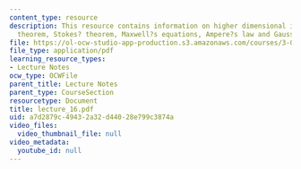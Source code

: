 ```yaml
---
content_type: resource
description: This resource contains information on higher dimensional integrals, divergence
  theorem, Stokes? theorem, Maxwell?s equations, Ampere?s law and Gauss? law.
file: https://ol-ocw-studio-app-production.s3.amazonaws.com/courses/3-016-mathematics-for-materials-scientists-and-engineers-fall-2005/a7d2879c49432a32d44028e799c3874a_lecture_16.pdf
file_type: application/pdf
learning_resource_types:
- Lecture Notes
ocw_type: OCWFile
parent_title: Lecture Notes
parent_type: CourseSection
resourcetype: Document
title: lecture_16.pdf
uid: a7d2879c-4943-2a32-d440-28e799c3874a
video_files:
  video_thumbnail_file: null
video_metadata:
  youtube_id: null
---
```


